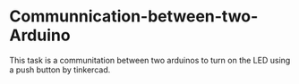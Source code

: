 # Communnication-between-two-Arduino
This task is a communitation between two arduinos to turn on the LED using a push button by tinkercad.
